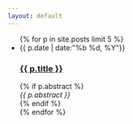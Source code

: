 ```yaml
---
layout: default
---
```

<ul class="posts">
{% for p in site.posts limit 5 %}
	<li>
		<div class="date">
			{{ p.date | date:"%b %d, %Y"}}
		</div>
		<div>
			<a href="{{ p.url }}"><h3>{{ p.title }}</h3></a>
		</div>
		{% if p.abstract %}
		<div>
			<em>{{ p.abstract }}</em>
		</div>
		{% endif %}
	</li>
{% endfor %}
</ul>
